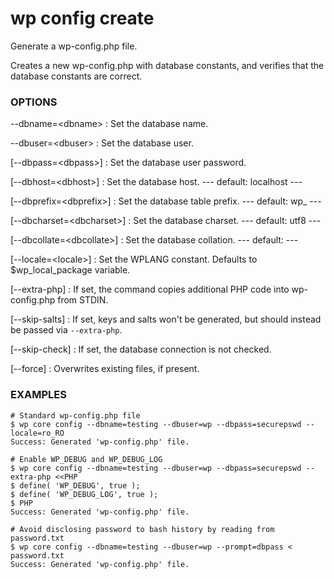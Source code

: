 # wp config create

Generate a wp-config.php file.

Creates a new wp-config.php with database constants, and verifies that
the database constants are correct.

### OPTIONS

\--dbname=&lt;dbname&gt;
: Set the database name.

\--dbuser=&lt;dbuser&gt;
: Set the database user.

[\--dbpass=&lt;dbpass&gt;]
: Set the database user password.

[\--dbhost=&lt;dbhost&gt;]
: Set the database host.
\---
default: localhost
\---

[\--dbprefix=&lt;dbprefix&gt;]
: Set the database table prefix.
\---
default: wp_
\---

[\--dbcharset=&lt;dbcharset&gt;]
: Set the database charset.
\---
default: utf8
\---

[\--dbcollate=&lt;dbcollate&gt;]
: Set the database collation.
\---
default:
\---

[\--locale=&lt;locale&gt;]
: Set the WPLANG constant. Defaults to $wp_local_package variable.

[\--extra-php]
: If set, the command copies additional PHP code into wp-config.php from STDIN.

[\--skip-salts]
: If set, keys and salts won't be generated, but should instead be passed via `--extra-php`.

[\--skip-check]
: If set, the database connection is not checked.

[\--force]
: Overwrites existing files, if present.

### EXAMPLES

    # Standard wp-config.php file
    $ wp core config --dbname=testing --dbuser=wp --dbpass=securepswd --locale=ro_RO
    Success: Generated 'wp-config.php' file.

    # Enable WP_DEBUG and WP_DEBUG_LOG
    $ wp core config --dbname=testing --dbuser=wp --dbpass=securepswd --extra-php <<PHP
    $ define( 'WP_DEBUG', true );
    $ define( 'WP_DEBUG_LOG', true );
    $ PHP
    Success: Generated 'wp-config.php' file.

    # Avoid disclosing password to bash history by reading from password.txt
    $ wp core config --dbname=testing --dbuser=wp --prompt=dbpass < password.txt
    Success: Generated 'wp-config.php' file.


